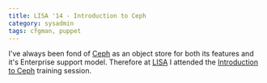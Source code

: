 ```yaml
---
title: LISA '14 - Introduction to Ceph
category: sysadmin
tags: cfgman, puppet
---
```


I've always been fond of [Ceph](http://ceph.com/) as an object store for both its features and it's Enterprise support model. Therefore at [LISA](https://www.usenix.org/conference/lisa14) I attended the [Introduction to Ceph](https://www.usenix.org/conference/lisa14/training-program/full-training-program#S7) training session.
